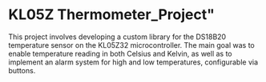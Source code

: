 # KL05Z Thermometer_Project" 
This project involves developing a custom library for the DS18B20 temperature sensor on the KL05Z32 microcontroller. The main goal was to enable temperature reading in both Celsius and Kelvin, as well as to implement an alarm system for high and low temperatures, configurable via buttons.

